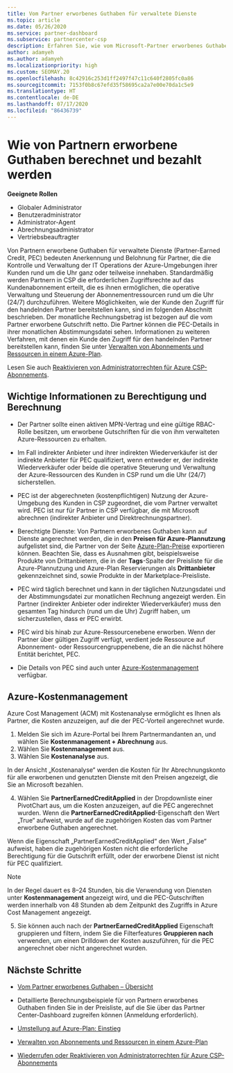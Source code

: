 ```yaml
---
title: Vom Partner erworbenes Guthaben für verwaltete Dienste
ms.topic: article
ms.date: 05/26/2020
ms.service: partner-dashboard
ms.subservice: partnercenter-csp
description: Erfahren Sie, wie vom Microsoft-Partner erworbenes Guthaben (Partner Earned Credit, PEC) für verwaltete Dienste berechnet und ausgezahlt wird und wie Sie sicherstellen können, dass Sie berechtigt sind.
author: adamyeh
ms.author: adamyeh
ms.localizationpriority: high
ms.custom: SEOMAY.20
ms.openlocfilehash: 8c42916c253d1ff2497f47c11c640f2805fc0a86
ms.sourcegitcommit: 7153f0b8c67efd35f58695ca2a7e00e70da1c5e9
ms.translationtype: HT
ms.contentlocale: de-DE
ms.lasthandoff: 07/17/2020
ms.locfileid: "86436739"
---
```

# <a name="how-the-partner-earned-credit-is-calculated-and-paid"></a>Wie von Partnern erworbene Guthaben berechnet und bezahlt werden

**Geeignete Rollen**

- Globaler Administrator
- Benutzeradministrator
- Administrator-Agent
- Abrechnungsadministrator
- Vertriebsbeauftragter

Von Partnern erworbene Guthaben für verwaltete Dienste (Partner-Earned Credit, PEC) bedeuten Anerkennung und Belohnung für Partner, die die Kontrolle und Verwaltung der IT Operations der Azure-Umgebungen ihrer Kunden rund um die Uhr ganz oder teilweise innehaben. Standardmäßig werden Partnern in CSP die erforderlichen Zugriffsrechte auf das Kundenabonnement erteilt, die es ihnen ermöglichen, die operative Verwaltung und Steuerung der Abonnementressourcen rund um die Uhr (24/7) durchzuführen. Weitere Möglichkeiten, wie der Kunde den Zugriff für den handelnden Partner bereitstellen kann, sind im folgenden Abschnitt beschrieben. Der monatliche Rechnungsbetrag ist bezogen auf die vom Partner erworbene Gutschrift netto. Die Partner können die PEC-Details in ihrer monatlichen Abstimmungsdatei sehen. Informationen zu weiteren Verfahren, mit denen ein Kunde den Zugriff für den handelnden Partner bereitstellen kann, finden Sie unter [Verwalten von Abonnements und Ressourcen in einem Azure-Plan](azure-plan-manage.md).

Lesen Sie auch [Reaktivieren von Administratorrechten für Azure CSP-Abonnements](revoke-reinstate-csp.md).

## <a name="important-eligibility-and-calculation-information"></a>Wichtige Informationen zu Berechtigung und Berechnung

- Der Partner sollte einen aktiven MPN-Vertrag und eine gültige RBAC-Rolle besitzen, um erworbene Gutschriften für die von ihm verwalteten Azure-Ressourcen zu erhalten. 

- Im Fall indirekter Anbieter und ihrer indirekten Wiederverkäufer ist der indirekte Anbieter für PEC qualifiziert, wenn entweder er, der indirekte Wiederverkäufer oder beide die operative Steuerung und Verwaltung der Azure-Ressourcen des Kunden in CSP rund um die Uhr (24/7) sicherstellen.

- PEC ist der abgerechneten (kostenpflichtigen) Nutzung der Azure-Umgebung des Kunden in CSP zugeordnet, die vom Partner verwaltet wird. PEC ist nur für Partner in CSP verfügbar, die mit Microsoft abrechnen (indirekter Anbieter und Direktrechnungspartner). 

- Berechtigte Dienste: Von Partnern erworbenes Guthaben kann auf Dienste angerechnet werden, die in den **Preisen für Azure-Plannutzung** aufgelistet sind, die Partner von der Seite [Azure-Plan-Preise](https://partner.microsoft.com/commerce/sales) exportieren können. Beachten Sie, dass es Ausnahmen gibt, beispielsweise Produkte von Drittanbietern, die in der **Tags**-Spalte der Preisliste für die Azure-Plannutzung und Azure-Plan Reservierungen als **Drittanbieter** gekennzeichnet sind, sowie Produkte in der Marketplace-Preisliste.

- PEC wird täglich berechnet und kann in der täglichen Nutzungsdatei und der Abstimmungsdatei zur monatlichen Rechnung angezeigt werden. Ein Partner (indirekter Anbieter oder indirekter Wiederverkäufer) muss den gesamten Tag hindurch (rund um die Uhr) Zugriff haben, um sicherzustellen, dass er PEC erwirbt.  

- PEC wird bis hinab zur Azure-Ressourcenebene erworben. Wenn der Partner über gültigen Zugriff verfügt, verdient jede Ressource auf Abonnement- oder Ressourcengruppenebene, die an die nächst höhere Entität berichtet, PEC.  

- Die Details von PEC sind auch unter [Azure-Kostenmanagement](https://go.microsoft.com/fwlink/?linkid=2106482) verfügbar.

## <a name="azure-cost-management"></a>Azure-Kostenmanagement

 Azure Cost Management (ACM) mit Kostenanalyse ermöglicht es Ihnen als Partner, die Kosten anzuzeigen, auf die der PEC-Vorteil angerechnet wurde.  

1. Melden Sie sich im Azure-Portal bei Ihrem Partnermandanten an, und wählen Sie **Kostenmanagement + Abrechnung** aus.
2.  Wählen Sie **Kostenmanagement** aus.
3.  Wählen Sie **Kostenanalyse** aus.

In der Ansicht „Kostenanalyse“ werden die Kosten für Ihr Abrechnungskonto für alle erworbenen und genutzten Dienste mit den Preisen angezeigt, die Sie an Microsoft bezahlen.

4.  Wählen Sie **PartnerEarnedCreditApplied** in der Dropdownliste einer PivotChart aus, um die Kosten anzuzeigen, auf die PEC angerechnet wurden. Wenn die **PartnerEarnedCreditApplied**-Eigenschaft den Wert „True“ aufweist, wurde auf die zugehörigen Kosten das vom Partner erworbene Guthaben angerechnet. 

Wenn die Eigenschaft „PartnerEarnedCreditApplied“ den Wert „False“ aufweist, haben die zugehörigen Kosten nicht die erforderliche Berechtigung für die Gutschrift erfüllt, oder der erworbene Dienst ist nicht für PEC qualifiziert.

>[!NOTE] 
>In der Regel dauert es 8–24 Stunden, bis die Verwendung von Diensten unter **Kostenmanagement** angezeigt wird, und die PEC-Gutschriften werden innerhalb von 48 Stunden ab dem Zeitpunkt des Zugriffs in Azure Cost Management angezeigt.

5. Sie können auch nach der **PartnerEarnedCreditApplied** Eigenschaft gruppieren und filtern, indem Sie die Filterfeatures **Gruppieren nach** verwenden, um einen Drilldown der Kosten auszuführen, für die PEC angerechnet ober nicht angerechnet wurden.

## <a name="next-steps"></a>Nächste Schritte

- [Vom Partner erworbenes Guthaben – Übersicht](partner-earned-credit.md)

- Detaillierte Berechnungsbeispiele für von Partnern erworbenes Guthaben finden Sie in der Preisliste, auf die Sie über das Partner Center-Dashboard zugreifen können (Anmeldung erforderlich).

- [Umstellung auf Azure-Plan: Einstieg](azure-plan-get-started.md)

- [Verwalten von Abonnements und Ressourcen in einem Azure-Plan](azure-plan-manage.md)

- [Wiederrufen oder Reaktivieren von Administratorrechten für Azure CSP-Abonnements](revoke-reinstate-csp.md)

